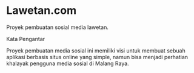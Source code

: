 # Lawetan.com
Proyek pembuatan sosial media lawetan.

Kata Pengantar

Proyek pembuatan media sosial ini memiliki visi untuk membuat sebuah aplikasi berbasis situs online yang simple, namun bisa menjadi perhatian khalayak pengguna media sosial di Malang Raya.

